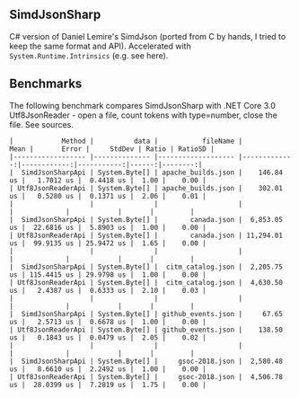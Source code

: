 ## SimdJsonSharp
C# version of Daniel Lemire's SimdJson (ported from C by hands, I tried to keep the same format and API).
Accelerated with `System.Runtime.Intrinsics` (e.g. see here).

## Benchmarks
The following benchmark compares SimdJsonSharp with .NET Core 3.0 Utf8JsonReader - open a file, 
count tokens with type=number, close the file. See sources.

```
|            Method |          data |           fileName |         Mean |       Error |     StdDev | Ratio | RatioSD |
|------------------ |-------------- |------------------- |-------------:|------------:|-----------:|------:|--------:|
|  SimdJsonSharpApi | System.Byte[] | apache_builds.json |    146.84 us |   1.7012 us |  0.4418 us |  1.00 |    0.00 |
| Utf8JsonReaderApi | System.Byte[] | apache_builds.json |    302.01 us |   0.5280 us |  0.1371 us |  2.06 |    0.01 |
|                   |               |                    |              |             |            |       |         |
|  SimdJsonSharpApi | System.Byte[] |        canada.json |  6,853.05 us |  22.6816 us |  5.8903 us |  1.00 |    0.00 |
| Utf8JsonReaderApi | System.Byte[] |        canada.json | 11,294.01 us |  99.9135 us | 25.9472 us |  1.65 |    0.00 |
|                   |               |                    |              |             |            |       |         |
|  SimdJsonSharpApi | System.Byte[] |  citm_catalog.json |  2,205.75 us | 115.4415 us | 29.9798 us |  1.00 |    0.00 |
| Utf8JsonReaderApi | System.Byte[] |  citm_catalog.json |  4,630.50 us |   2.4387 us |  0.6333 us |  2.10 |    0.03 |
|                   |               |                    |              |             |            |       |         |
|  SimdJsonSharpApi | System.Byte[] | github_events.json |     67.65 us |   2.5713 us |  0.6678 us |  1.00 |    0.00 |
| Utf8JsonReaderApi | System.Byte[] | github_events.json |    138.50 us |   0.1843 us |  0.0479 us |  2.05 |    0.02 |
|                   |               |                    |              |             |            |       |         |
|  SimdJsonSharpApi | System.Byte[] |     gsoc-2018.json |  2,580.48 us |   8.6610 us |  2.2492 us |  1.00 |    0.00 |
| Utf8JsonReaderApi | System.Byte[] |     gsoc-2018.json |  4,506.78 us |  28.0399 us |  7.2819 us |  1.75 |    0.00 |
```